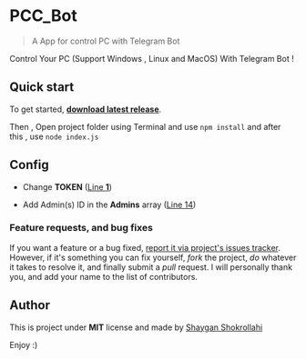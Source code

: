 # PCC_Bot
> A App for control PC with Telegram Bot

Control Your PC (Support Windows , Linux and MacOS) With Telegram Bot !

## Quick start

To get started, **[download latest release](https://github.com/sh-sh-dev/PCC_Bot/releases/latest)**.

Then , Open project folder using Terminal and use ```npm install``` and after this , use ```node index.js```

## Config
+ Change **TOKEN** ([Line **1**](https://github.com/sh-sh-dev/PCC_Bot/blob/master/index.js#L1))

+ Add Admin(s) ID in the **Admins** array ([Line 14](https://github.com/sh-sh-dev/PCC_Bot/blob/master/index.js#L14))

### Feature requests, and bug fixes

If you want a feature or a bug fixed, [report it via project's issues tracker](https://github.com/sh-sh-dev/PCC_Bot/issues). However, if it's something you can fix yourself, *fork* the project, *do* whatever it takes to resolve it, and finally submit a *pull* request. I will personally thank you, and add your name to the list of contributors.

## Author

This is project under **MIT** license and made by [Shaygan Shokrollahi](https://github.com/sh-sh-dev)

Enjoy :)